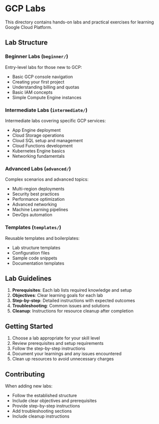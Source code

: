 # GCP Labs

This directory contains hands-on labs and practical exercises for learning Google Cloud Platform.

## Lab Structure

### Beginner Labs (`beginner/`)
Entry-level labs for those new to GCP:
- Basic GCP console navigation
- Creating your first project
- Understanding billing and quotas
- Basic IAM concepts
- Simple Compute Engine instances

### Intermediate Labs (`intermediate/`)
Intermediate labs covering specific GCP services:
- App Engine deployment
- Cloud Storage operations
- Cloud SQL setup and management
- Cloud Functions development
- Kubernetes Engine basics
- Networking fundamentals

### Advanced Labs (`advanced/`)
Complex scenarios and advanced topics:
- Multi-region deployments
- Security best practices
- Performance optimization
- Advanced networking
- Machine Learning pipelines
- DevOps automation

### Templates (`templates/`)
Reusable templates and boilerplates:
- Lab structure templates
- Configuration files
- Sample code snippets
- Documentation templates

## Lab Guidelines

1. **Prerequisites**: Each lab lists required knowledge and setup
2. **Objectives**: Clear learning goals for each lab
3. **Step-by-step**: Detailed instructions with expected outcomes
4. **Troubleshooting**: Common issues and solutions
5. **Cleanup**: Instructions for resource cleanup after completion

## Getting Started

1. Choose a lab appropriate for your skill level
2. Review prerequisites and setup requirements
3. Follow the step-by-step instructions
4. Document your learnings and any issues encountered
5. Clean up resources to avoid unnecessary charges

## Contributing

When adding new labs:
- Follow the established structure
- Include clear objectives and prerequisites
- Provide step-by-step instructions
- Add troubleshooting sections
- Include cleanup instructions
